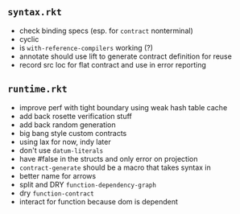 ## `syntax.rkt`

* check binding specs (esp. for `contract` nonterminal)
* cyclic
* is `with-reference-compilers` working (?)
* annotate should use lift to generate contract definition for reuse
* record src loc for flat contract and use in error reporting

## `runtime.rkt`

* improve perf with tight boundary using weak hash table cache
* add back rosette verification stuff
* add back random generation
* big bang style custom contracts
* using lax for now, indy later
* don't use `datum-literals`
* have #false in the structs and only error on projection
* `contract-generate` should be a macro that takes syntax in
* better name for arrows
* split and DRY `function-dependency-graph`
* dry `function-contract`
* interact for function because dom is dependent
